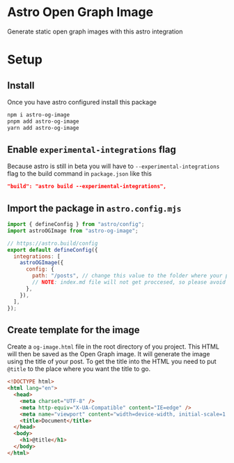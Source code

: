 # Astro Open Graph Image
Generate static open graph images with this astro integration

# Setup

## Install
Once you have astro configured install this package
```bash
npm i astro-og-image
pnpm add astro-og-image
yarn add astro-og-image
```

## Enable `experimental-integrations` flag
Because astro is still in beta you will have to `--experimental-integrations` flag to the build command in `package.json` like this
```json
"build": "astro build --experimental-integrations",
```

## Import the package in `astro.config.mjs`
```js
import { defineConfig } from "astro/config";
import astroOGImage from "astro-og-image";

// https://astro.build/config
export default defineConfig({
  integrations: [
    astroOGImage({
      config: {
        path: "/posts", // change this value to the folder where your posts are
        // NOTE: index.md file will not get proccesed, so please avoid it
      },
    }),
  ],
});
```

## Create template for the image
Create a `og-image.html` file in the root directory of you project. This HTML will then be saved as the Open Graph image. It will generate the image using the title of your post. To get the title into the HTML you need to put `@title` to the place where you want the title to go.

```html
<!DOCTYPE html>
<html lang="en">
  <head>
    <meta charset="UTF-8" />
    <meta http-equiv="X-UA-Compatible" content="IE=edge" />
    <meta name="viewport" content="width=device-width, initial-scale=1.0" />
    <title>Document</title>
  </head>
  <body>
    <h1>@title</h1>
  </body>
</html>
```


